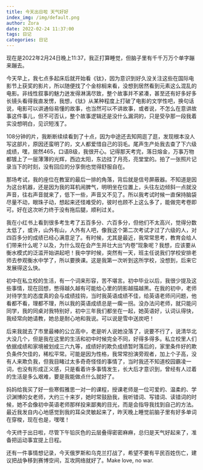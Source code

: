 ```yaml
---
title: 今天出日啦 天气好好
index_img: /img/default.png
author: Zora
date: 2022-02-24 11:37:00
tags: 日记
categories: 日记
---
```


现在是2022年2月24日晚上11:37，我正打算睡觉，但脑子里有千千万万个单字蹦来蹦去。

今天早上，我七点多起床后就开始看《钛》，因为意识到好久没关注这些在国际电影节上获奖的影片，所以随便找了个金棕榈来看，没想到居然看到元素这么混乱的电影。非线性叙事的魅力迸发得淋漓尽致，整个故事并不紧凑，甚至还有好多好多长镜头看得我直发愣，我想，《钛》从某种程度上打破了电影的文学性吧，换句话说，电影可以讲通俗易懂的故事，也当然可以不讲故事，或者说，不怎么在意讲故事这件事儿，但不可否认，整个故事逻辑还是没什么漏洞的，只是受孕那一段我着实没想明白，见识短浅了。

108分钟的片，我断断续续看到了十点，因为中途还去知网逛了逛，发现根本没人写这部片，原因还蛮明了的，文人都爱惜自己的羽毛。尾声生产处我去查了下六级成绩，嘿，居然465，口语B级，我很开心。记得那天考完，落日熔金，万事万物都镀上了一层薄薄的光辉，西边太阳，东边挂了月亮，亮堂堂的。拍了一张照片记录当下的时刻，没有回应的分享倒也觉得舒服自在。

那场考试，我的座位在教室的最后一排的角落，背后就是信号屏蔽器。不知道是因为这台机器，还是因为我的耳机闹脾气，明明坐在位置上，头往左边倾斜一点就没声音，往右声音就来了，低下一些，声音又不见了。所以我考试时候一直保持脑袋尽量不动，眼珠子动，想起来还怪难受的，彼时也顾不上这么多了，能做完考卷即可。好在这次听力终于没有拖后腿，顺利过关。

我在小红书上看到很多考生考了五百多分、六百多分，但他们不太高兴，觉得分数太低了，或许，山外有山，人外有人吧，像我这个第二次考试才过了六级的人，对四百多分的成绩已经心满意足了。有时候，尤其是最近，我常常思考，教育会给人们带来什么呢？以及，为什么现在会产生并壮大出“内卷”现象呢？我想，应该要从衡水模式的泛滥开始讲起吧！我中学时候，突然有一天，班主任说我们学校安排老师去参观衡水中学了，所以要换课。这是我第一次听到这所学校，没想到，后来它发展得这么快。

初中在私立校的生活，有一个词来形容，苦不堪言。初中毕业以后，我很少提及这些事情，现在回想，憋得越久越有可能给心里的阴影越描越黑。在我的初中，老师对待学生的态度真的会与成绩挂钩，当时我英语成绩不佳，给英语老师问问题，他看都不看，理都不理，所以我的英语成绩总是一瘸一拐。没办法问老师，就只能问同学，我的同桌对我特别好，初中三年我们都坐在一起，她英语好，认词认得快，我经常向她请教，她总是耐心地和我说。可以说是雪中送炭吧！

后来我就去了市里最棒的公立高中，老是听人说她没落了，说要不行了，说清华北大没几个，但是我在这里的生活和初中时候完全不同，好得多得多。私立校里人们依据成绩和家境被划成三六九等，成绩好的欺负成绩暂时落后的，家里条件好的欺负条件欠佳的，稀松平常。可能是因为性格，我常常扮演旁观者，加上个子高，没有人来欺负我，但我目睹过太多奇奇怪怪的事情了，当时我还不知道校园霸凌一词，也没有形成正义感，只是看着许多事情发生，长大后才意识到，曾经有人过着的生活是多么艰难，要是我能做点什么就好了。

妈妈给我买了好一些寒假雅思一对一的课程，授课老师是一位可爱的、温柔的、学识渊博的女老师，大约三十来岁，她时常鼓励我，我听错词、写错词、读错词的时候，她不会像初中英语老师那样投来鄙夷的目光，而是会指导我找到自己的方法。最近我发自内心地感觉到我的耳朵灵敏起来了，昨天晚上睡觉前脑子里有好多单词在穿梭，现在也是，嘿嘿！

今天终于出日啦，尽管下午铅灰色的云层叠得密密麻麻，总归是天气好起来了，准备把运动事宜提上日程。

还有一件事情想记录，今天俄罗斯和乌克兰打战了，希望不要有平民百姓伤亡，建议把战争移到赛博空间，互攻网络就好了。Make love, no war.